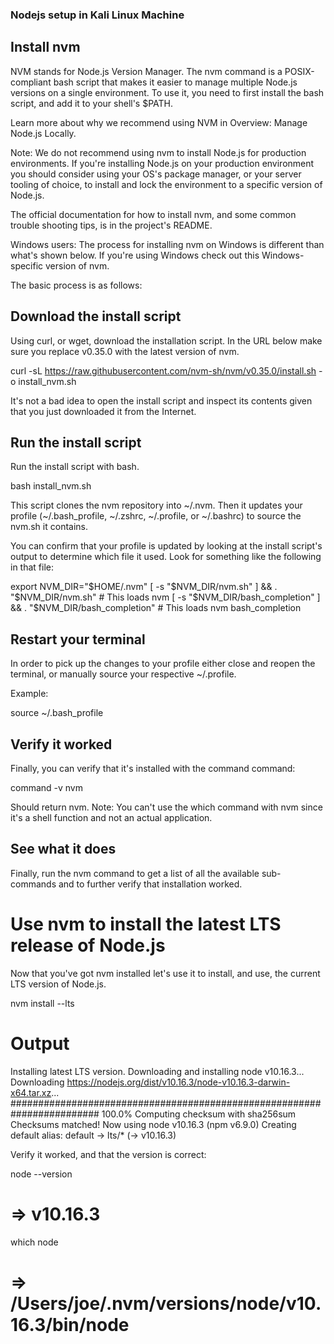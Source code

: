 ### Nodejs setup in Kali Linux Machine


## Install nvm


NVM stands for Node.js Version Manager. The nvm command is a POSIX-compliant bash script that makes it easier to manage multiple Node.js versions on a single environment. To use it, you need to first install the bash script, and add it to your shell's $PATH.

Learn more about why we recommend using NVM in Overview: Manage Node.js Locally.

Note: We do not recommend using nvm to install Node.js for production environments. If you're installing Node.js on your production environment you should consider using your OS's package manager, or your server tooling of choice, to install and lock the environment to a specific version of Node.js.

The official documentation for how to install nvm, and some common trouble shooting tips, is in the project's README.

Windows users: The process for installing nvm on Windows is different than what's shown below. If you're using Windows check out this Windows-specific version of nvm.

The basic process is as follows:

## Download the install script

Using curl, or wget, download the installation script. In the URL below make sure you replace v0.35.0 with the latest version of nvm.

curl -sL https://raw.githubusercontent.com/nvm-sh/nvm/v0.35.0/install.sh -o install_nvm.sh

It's not a bad idea to open the install script and inspect its contents given that you just downloaded it from the Internet.

## Run the install script

Run the install script with bash.

bash install_nvm.sh

This script clones the nvm repository into ~/.nvm. Then it updates your profile (~/.bash_profile, ~/.zshrc, ~/.profile, or ~/.bashrc) to source the nvm.sh it contains.

You can confirm that your profile is updated by looking at the install script's output to determine which file it used. Look for something like the following in that file:

export NVM_DIR="$HOME/.nvm"
  [ -s "$NVM_DIR/nvm.sh" ] && \. "$NVM_DIR/nvm.sh"  # This loads nvm
  [ -s "$NVM_DIR/bash_completion" ] && \. "$NVM_DIR/bash_completion"  # This loads nvm bash_completion
  
## Restart your terminal
In order to pick up the changes to your profile either close and reopen the terminal, or manually source your respective ~/.profile.

Example:

source ~/.bash_profile

## Verify it worked
Finally, you can verify that it's installed with the command command:

command -v nvm

Should return nvm. Note: You can't use the which command with nvm since it's a shell function and not an actual application.

## See what it does

Finally, run the nvm command to get a list of all the available sub-commands and to further verify that installation worked.

# Use nvm to install the latest LTS release of Node.js
Now that you've got nvm installed let's use it to install, and use, the current LTS version of Node.js.

nvm install --lts

# Output
Installing latest LTS version.
Downloading and installing node v10.16.3...
Downloading https://nodejs.org/dist/v10.16.3/node-v10.16.3-darwin-x64.tar.xz...
######################################################################## 100.0%
Computing checksum with sha256sum
Checksums matched!
Now using node v10.16.3 (npm v6.9.0)
Creating default alias: default -> lts/* (-> v10.16.3)
<br>

Verify it worked, and that the version is correct:

node --version
# => v10.16.3
which node
# => /Users/joe/.nvm/versions/node/v10.16.3/bin/node
